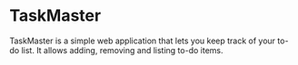 # TaskMaster
TaskMaster is a simple web application that lets you keep track of your to-do list. It allows adding, removing and listing to-do items.
